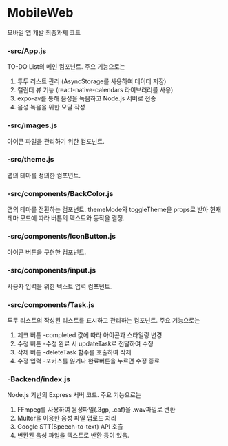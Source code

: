 # MobileWeb
모바일 앱 개발 최종과제 코드

### -src/App.js
TO-DO List의 메인 컴포넌트.
주요 기능으로는
1. 투두 리스트 관리 (AsyncStorage를 사용하여 데이터 저장)
2. 캘린더 뷰 기능 (react-native-calendars 라이브러리를 사용)
3. expo-av를 통해 음성을 녹음하고 Node.js 서버로 전송
4. 음성 녹음을 위한 모달 작성

### -src/images.js
아이콘 파일을 관리하기 위한 컴포넌트.

### -src/theme.js
앱의 테마를 정의한 컴포넌트.

### -src/components/BackColor.js
앱의 테마를 전환하는 컴포넌트.
themeMode와 toggleTheme을 props로 받아 현재 테마 모드에 따라 버튼의 텍스트와 동작을 결정.

### -src/components/IconButton.js
아이콘 버튼을 구현한 컴포넌트.

### -src/components/input.js
사용자 입력을 위한 텍스트 입력 컴포넌트.

### -src/components/Task.js
투두 리스트의 작성된 리스트를 표시하고 관리하는 컴포넌트.
주요 기능으로는
1. 체크 버튼
   -completed 값에 따라 아이콘과 스타일링 변경
2. 수정 버튼
   -수정 완료 시 updateTask로 전달하여 수정
3. 삭제 버튼
   -deleteTask 함수를 호출하여 삭제
4. 수정 입력
   -포커스를 잃거나 완료버튼을 누르면 수정 종료
   
### -Backend/index.js
Node.js 기반의 Express 서버 코드.
주요 기능으로는 
1. FFmpeg를 사용하여 음성파일(.3gp, .caf)을 .wav파일로 변환
2. Multer을 이용한 음성 파일 업로드 처리
3. Google STT(Speech-to-text) API 호출
4. 변환된 음성 파일을 텍스트로 반환 등이 있음.
